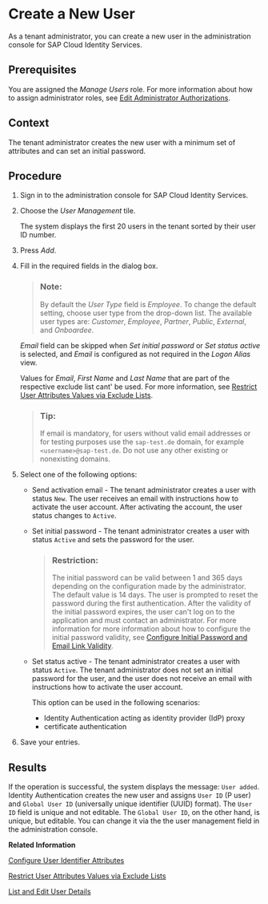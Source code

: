 <!-- loio348deef7f29b40909b151c8dc9a11d53 -->

# Create a New User

As a tenant administrator, you can create a new user in the administration console for SAP Cloud Identity Services.



## Prerequisites

You are assigned the *Manage Users* role. For more information about how to assign administrator roles, see [Edit Administrator Authorizations](edit-administrator-authorizations-86ee374.md).



## Context

The tenant administrator creates the new user with a minimum set of attributes and can set an initial password.



## Procedure

1.  Sign in to the administration console for SAP Cloud Identity Services.

2.  Choose the *User Management* tile.

    The system displays the first 20 users in the tenant sorted by their user ID number.

3.  Press *Add*.

4.  Fill in the required fields in the dialog box.

    > ### Note:  
    > By default the *User Type* field is *Employee*. To change the default setting, choose user type from the drop-down list. The available user types are: *Customer*, *Employee*, *Partner*, *Public*, *External*, and *Onboardee*.

    *Email* field can be skipped when *Set initial password* or *Set status active* is selected, and *Email* is configured as not required in the *Logon Alias* view.

    Values for *Email*, *First Name* and *Last Name* that are part of the respective exclude list cant' be used. For more information, see [Restrict User Attributes Values via Exclude Lists](restrict-user-attributes-values-via-exclude-lists-cb108c2.md).

    > ### Tip:  
    > If email is mandatory, for users without valid email addresses or for testing purposes use the `sap-test.de` domain, for example `<username>@sap-test.de`. Do not use any other existing or nonexisting domains.

5.  Select one of the following options:

    -   Send activation email - The tenant administrator creates a user with status `New`. The user receives an email with instructions how to activate the user account. After activating the account, the user status changes to `Active`.

    -   Set initial password - The tenant administrator creates a user with status `Active` and sets the password for the user.

        > ### Restriction:  
        > The initial password can be valid between 1 and 365 days depending on the configuration made by the administrator. The default value is 14 days. The user is prompted to reset the password during the first authentication. After the validity of the initial password expires, the user can't log on to the application and must contact an administrator. For more information for more information about how to configure the initial password validity, see [Configure Initial Password and Email Link Validity](configure-initial-password-and-email-link-validity-f8093f4.md).

    -   Set status active - The tenant administrator creates a user with status `Active`. The tenant administrator does not set an initial password for the user, and the user does not receive an email with instructions how to activate the user account.

        This option can be used in the following scenarios:

        -   Identity Authentication acting as identity provider \(IdP\) proxy
        -   certificate authentication


6.  Save your entries.




<a name="loio348deef7f29b40909b151c8dc9a11d53__result_mfg_cxk_pkb"/>

## Results

If the operation is successful, the system displays the message: `User added`. Identity Authentication creates the new user and assigns `User ID` \(P user\) and `Global User ID` \(universally unique identifier \(UUID\) format\). The `User ID` field is unique and not editable. The `Global User ID`, on the other hand, is unique, but editable. You can change it via the the user management field in the administration console.

**Related Information**  


[Configure User Identifier Attributes](configure-user-identifier-attributes-8b9fa88.md "Tenant administrators can configure user identifier attributes as required and unique for the tenant.")

[Restrict User Attributes Values via Exclude Lists](restrict-user-attributes-values-via-exclude-lists-cb108c2.md "You can restrict the values that can be set on the email, first and last name attributes of the user.")

[List and Edit User Details](list-and-edit-user-details-045cb01.md "As a tenant administrator, you can view detailed information about the users in the administration console for SAP Cloud Identity Services. Optionally you can edit this information.")

